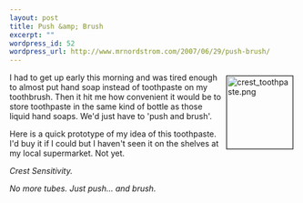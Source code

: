 ```yaml
--- 
layout: post
title: Push &amp; Brush
excerpt: ""
wordpress_id: 52
wordpress_url: http://www.mrnordstrom.com/2007/06/29/push-brush/
---
```

<img src="http://www.mrnordstrom.com/wp-content/uploads/ideas/crest_toothpaste.png" alt="crest_toothpaste.png" title="crest_toothpaste.png" style="margin: 5px" align="right" border="1" height="128" width="116" />I had to get up early this morning and was tired enough to almost put hand soap instead of toothpaste on my toothbrush. Then it hit me how convenient it would be to store toothpaste in the same kind of bottle as those liquid hand soaps. We'd just have to 'push and brush'.

Here is a quick prototype of my idea of this toothpaste. I'd buy it if I could but I haven't seen it on the shelves at my local supermarket. Not yet.

<em>Crest Sensitivity. </em>

<em>No more tubes. Just push... and brush.</em>
